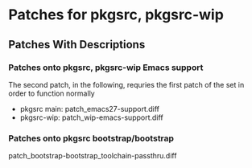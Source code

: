 Patches for pkgsrc, pkgsrc-wip
==============================

## Patches With Descriptions

### Patches onto pkgsrc, pkgsrc-wip Emacs support

The second patch, in the following, requries the first patch of the set
in order to function normally

* pkgsrc main: patch_emacs27-support.diff
* pkgsrc-wip:  patch_wip-emacs-support.diff

### Patches onto pkgsrc bootstrap/bootstrap

patch_bootstrap-bootstrap_toolchain-passthru.diff
